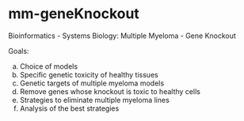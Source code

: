 # mm-geneKnockout
Bioinformatics - Systems Biology: Multiple Myeloma - Gene Knockout

Goals:

<ol type="a">
  <li>Choice of models</li>
  <li>Specific genetic toxicity of healthy tissues</li>
  <li>Genetic targets of multiple myeloma models</li>
  <li>Remove genes whose knockout is toxic to healthy cells</li>
  <li>Strategies to eliminate multiple myeloma lines</li>
  <li>Analysis of the best strategies</li>
</ol>
